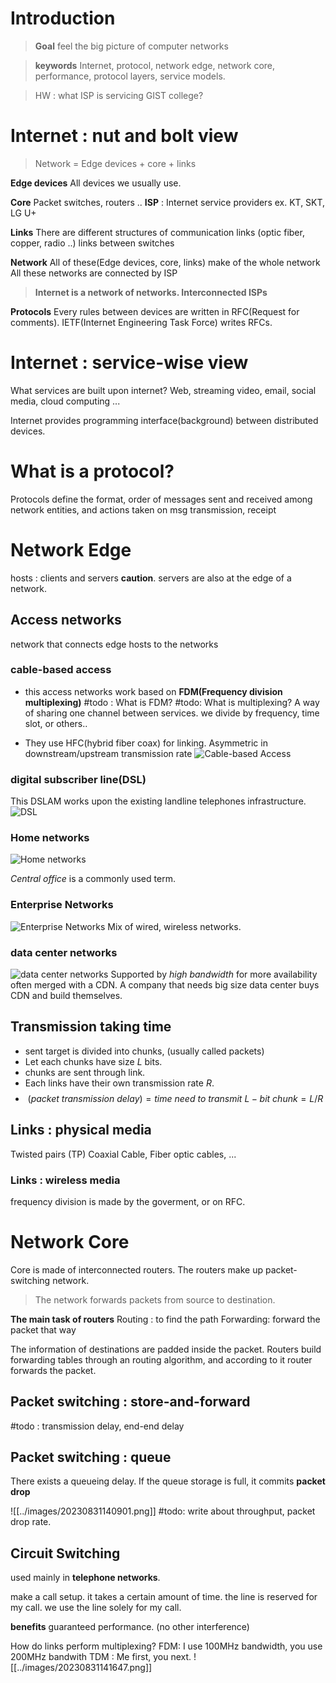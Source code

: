 # Introduction

>**Goal**
>feel the big picture of computer networks

>**keywords**
>Internet, protocol, network edge, network core, performance, protocol layers, service models.

> HW :
> what ISP is servicing GIST college?
# Internet : nut and bolt view
> Network = Edge devices + core + links

**Edge devices**
All devices we usually use.

**Core**
Packet switches, routers ..
	**ISP** : Internet service providers 
	ex. KT, SKT, LG U+

**Links**
There are different structures of communication links (optic fiber, copper, radio ..)
links between switches

**Network**
All of these(Edge devices, core, links) make of the whole network
All these networks are connected by ISP 

> **Internet is a network of networks. Interconnected ISPs**

**Protocols**
Every rules between devices are written in RFC(Request for comments).
IETF(Internet Engineering Task Force) writes RFCs.

# Internet : service-wise view
What services are built upon internet?
Web, streaming video, email, social media, cloud computing ...

Internet provides programming interface(background) between distributed devices. 

# What is a protocol?
Protocols define the format, order of messages sent and received among network entities, and actions taken on msg transmission, receipt


# Network Edge
hosts : clients and servers
**caution**. servers are also at the edge of a network.

## Access networks 
network that connects edge hosts to the networks

### cable-based access
* this access networks work based on **FDM(Frequency division multiplexing)**
	#todo : What is FDM?
	#todo: What is multiplexing? A way of sharing one channel between services. we divide by frequency, time slot, or others..
	 
* They use HFC(hybrid fiber coax) for linking. Asymmetric in downstream/upstream transmission rate
![Cable-based Access](../images/20230831133904.png)
### digital subscriber line(DSL)
This DSLAM works upon the existing landline telephones infrastructure.
![DSL](../images/20230831133922.png)
### Home networks
![Home networks](../images/20230831133939.png)

*Central office* is a commonly used term. 

### Enterprise Networks
![Enterprise Networks](../images/20230831134126.png)
Mix of wired, wireless networks.

### data center networks
![data center networks](../images/20230831134204.png)
Supported by *high bandwidth* for more availability
often merged with a CDN. A company that needs big size data center buys CDN and build themselves. 


## Transmission taking time
* sent target is divided into chunks, (usually called packets)
* Let each chunks have size $L$ bits.
* chunks are sent through link.
* Each links have their own transmission rate $R$.
*	$$(packet\: transmission\: delay) = time\:need\:to\:transmit\:L-bit\:chunk = L/R$$

## Links : physical media
Twisted pairs (TP)
Coaxial Cable, Fiber optic cables, ...

### Links : wireless media
frequency division is made by the goverment, or on RFC.

# Network Core
Core is made of interconnected routers. 
The routers make up packet-switching network.

>The network forwards packets from source to destination. 

**The main task of routers**
Routing : to find the path
Forwarding: forward the packet that way

The information of destinations are padded inside the packet.
Routers build forwarding tables through an routing algorithm, 
and according to it router forwards the packet.

## Packet switching : store-and-forward
#todo : transmission delay, end-end delay

## Packet switching : queue

There exists a queueing delay.
If the queue storage is full, it commits **packet drop**

![[../images/20230831140901.png]]
#todo: write about throughput, packet drop rate.
## Circuit Switching
used mainly in **telephone networks**.

make a call setup. it takes a certain amount of time.
the line is reserved for my call.
we use the line solely for my call.

**benefits**
guaranteed performance. (no other interference)

How do links perform multiplexing?
FDM: I use 100MHz bandwidth, you use 200MHz bandwith
TDM : Me first, you next.
![[../images/20230831141647.png]]






